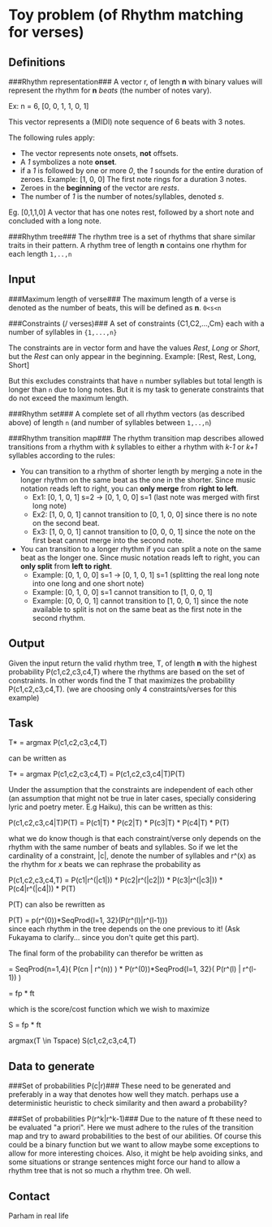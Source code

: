 Toy problem (of Rhythm matching for verses)
===========

Definitions
-----------
###Rhythm representation###
A vector r, of length **n** with binary values will represent the rhythm for __n__ _beats_ (the number of notes vary). 

Ex: n = 6, [0, 0, 1, 1, 0, 1]

This vector represents a (MIDI) note sequence of 6 beats with 3 notes. 

The following rules apply:

* The vector represents note onsets, **not** offsets.
* A *1* symbolizes a note **onset**. 
* if a *1* is followed by one or more _0_, the *1* sounds for the entire duration of zeroes. Example: [1, 0, 0] The first note rings for a duration 3 notes.
* Zeroes in the **beginning** of the vector are _rests_.
* The number of _1_ is the number of notes/syllables, denoted _s_.

Eg. [0,1,1,0] A vector that has one notes rest, followed by a short note and concluded with a long note.

###Rhythm tree###
The rhythm tree is a set of rhythms that share similar traits in their pattern. A rhythm tree of length **n** contains one rhythm for each length `1,..,n`

Input
-----
###Maximum length of verse###
The maximum length of a verse is denoted as the number of beats, this will be defined as **n**. `0<s<n`

###Constraints (/ verses)###
A set of constraints {C1,C2,...,Cm} each with a number of syllables in `{1,...,n}`

The constraints are in vector form and have the values _Rest_, _Long_ or _Short_, but the _Rest_ can only appear in the beginning. Example: [Rest, Rest, Long, Short]

But this excludes constraints that have `n` number syllables but total length is longer than `n` due to long notes. 
But it is my task to generate constraints that do not exceed the maximum length.

###Rhythm set###
A complete set of all rhythm vectors (as described above) of length `n` (and number of syllables between `1,..,n`)

###Rhythm transition map###
The rhythm transition map describes allowed transitions from a rhythm with _k_ syllables to either a rhythm with _k-1_ or _k+1_ syllables according to the rules:

* You can transition to a rhythm of shorter length by merging a note in the longer rhythm on the same beat as the one in the shorter. Since music notation reads left to right, you can **only merge** from __right to left__.
    * Ex1: [0, 1, 0, 1] s=2 -> [0, 1, 0, 0] s=1 (last note was merged with first long note)
    * Ex2: [1, 0, 0, 1] cannot transition to [0, 1, 0, 0] since there is no note on the second beat.
    * Ex3: [1, 0, 0, 1] cannot transition to [0, 0, 0, 1] since the note on the first beat cannot merge into the second note.
* You can transition to a longer rhythm if you can split a note on the same beat as the longer one. Since music notation reads left to right, you can **only split** from __left to right__.
    * Example: [0, 1, 0, 0] s=1 -> [0, 1, 0, 1] s=1 (splitting the real long note into one long and one short note)
    * Example: [0, 1, 0, 0] s=1 cannot transition to [1, 0, 0, 1]
    * Example: [0, 0, 0, 1] cannot transition to [1, 0, 0, 1] since the note available to split is not on the same beat as the first note in the second rhythm.

Output
------

Given the input return the valid rhythm tree, T, of length **n** with the highest probability P(c1,c2,c3,c4,T) where the rhythms are based on the set of constraints. In other words find the T that maximizes the probability P(c1,c2,c3,c4,T). (we are choosing only 4 constraints/verses for this example)

Task
----
T* = argmax P(c1,c2,c3,c4,T)

can be written as

T* = argmax P(c1,c2,c3,c4,T) = P(c1,c2,c3,c4|T)P(T)

Under the assumption that the constraints are independent of each other (an assumption that might not be true in later cases, specially considering lyric and poetry meter. E.g Haiku), this can be written as this:

P(c1,c2,c3,c4|T)P(T) = P(c1|T) * P(c2|T) * P(c3|T) * P(c4|T) * P(T)

what we do know though is that each constraint/verse only depends on the rhythm with the same number of beats and syllables. So if we let the cardinality of a constraint, |c|, denote the number of syllables and r^(x) as the rhythm for _x_ beats we can rephrase the probability as

P(c1,c2,c3,c4,T) = P(c1|r^(|c1|)) * P(c2|r^(|c2|)) * P(c3|r^(|c3|)) * P(c4|r^(|c4|)) * P(T)

P(T) can also be rewritten as 

P(T) = p(r^(0))*SeqProd{l=1, 32}(P(r^(l)|r^(l-1)))  
since each rhythm in the tree depends on the one previous to it! (Ask Fukayama to clarify... since you don't quite get this part).

The final form of the probability can therefor be written as

= SeqProd{n=1,4}( P(cn | r^(n)) ) * P(r^(0))*SeqProd{l=1, 32}( P(r^(l) | r^(l-1)) )

= fp * ft

which is the score/cost function which we wish to maximize

S = fp * ft

argmax(T \in Tspace) S(c1,c2,c3,c4,T) 

Data to generate
----------------
###Set of probabilities P(c|r)###
These need to be generated and preferably in a way that denotes how well they match. perhaps use a deterministic heuristic to check similarity and then award a probability?

###Set of probabilities P(r^k|r^k-1)###
Due to the nature of ft these need to be evaluated "a priori". Here we must adhere to the rules of the transition map and try to award probabilities to the best of our abilities. Of course this could be a binary function but we want to allow maybe some exceptions to allow
for more interesting choices. Also, it might be help avoiding sinks, and some situations or strange sentences
might force our hand to allow a rhythm tree that is not so much a rhythm tree. Oh well.

Contact
-------
Parham in real life<parhamfh>



